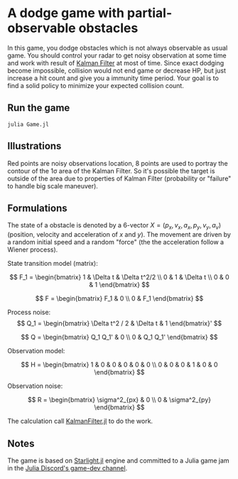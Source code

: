# A dodge game with partial-observable obstacles

In this game, you dodge obstacles which is not always observable as usual game. You should control your radar to get noisy observation at some time and work with result of [Kalman Filter](https://en.wikipedia.org/wiki/Kalman_filter) at most of time. Since exact dodging become impossible, collision would not end game or decrease HP, but just increase a hit count and give you a immunity time period. Your goal is to find a solid policy to minimize your expected collision count.

## Run the game

```shell
julia Game.jl
```

## Illustrations

Red points are noisy observations location, 8 points are used to portray the contour of the 1σ area of the Kalman Filter. So it's possible the target is outside of the area due to properties of Kalman Filter (probability or "failure" to handle big scale maneuver).

## Formulations

The state of a obstacle is denoted by a 6-vector $X = (p_x, v_x, a_x, p_y, v_y, a_v)$ (position, velocity and acceleration of $x$ and $y$). The movement are driven by a random initial speed and a random "force" (the the acceleration follow a Wiener process).

State transition model (matrix):

$$
F_1 = \begin{bmatrix}
1 & \Delta t & \Delta t^2/2 \\
0 & 1 & \Delta t \\
0 & 0 & 1
\end{bmatrix}
$$

$$
F = \begin{bmatrix}
F_1 & 0 \\ 
0 & F_1
\end{bmatrix}
$$

Process noise:
$$
Q_1 =
\begin{bmatrix}
\Delta t^2 / 2 & \Delta t & 1
\end{bmatrix}'
$$

$$
Q = \begin{bmatrix}
Q_1 Q_1' & 0 \\
0 & Q_1 Q_1'
\end{bmatrix}
$$

Observation model:

$$
H = \begin{bmatrix}
1 & 0 & 0 & 0 & 0 & 0 \\
0 & 0 & 0 & 1 & 0 & 0
\end{bmatrix}
$$

Observation noise:

$$
R = \begin{bmatrix}
\sigma^2_{px} & 0 \\
0 & \sigma^2_{py}
\end{bmatrix}
$$

The calculation call [KalmanFilter.jl](https://github.com/JuliaGNSS/KalmanFilters.jl) to do the work.

## Notes

The game is based on [Starlight.jl](https://github.com/jhigginbotham64/Starlight.jl) engine and committed to a Julia game jam in the [Julia Discord's game-dev channel](https://discord.com/channels/762167454973296644/775962287461629952).

